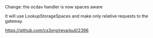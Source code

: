 Change: the ocdav handler is now spaces aware

It will use LookupStorageSpaces and make only relative requests to the gateway.

https://github.com/cs3org/reva/pull/2396
